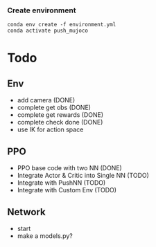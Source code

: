 ### Create environment
```
conda env create -f environment.yml
conda activate push_mujoco
```

# Todo
## Env
- add camera (DONE)
- complete get obs (DONE)
- complete get rewards (DONE)
- complete check  done (DONE)
- use IK for action space

## PPO
- PPO base code with two NN (DONE)
- Integrate Actor & Critic into Single NN (TODO)
- Integrate with PushNN (TODO)
- Integrate with Custom Env (TODO)

## Network
- start
- make a models.py?
